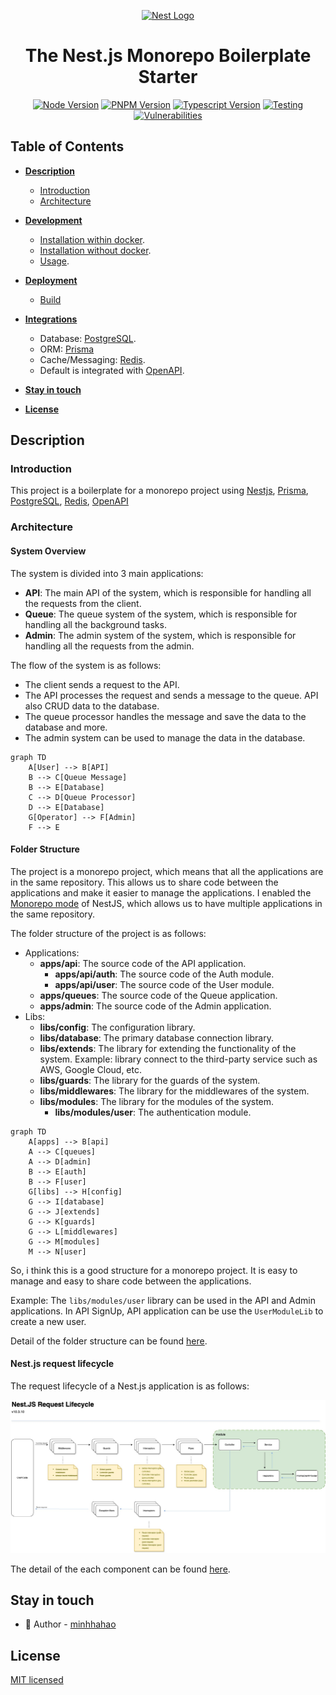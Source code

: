 <p align="center">
  <a href="https://sun-asterisk.vn/en/" target="blank"><img src="https://sun-asterisk.vn/wp-content/uploads/2020/10/logo@2x.png" width="320" alt="Nest Logo" /></a>
</p>

<h1 align="center">
The Nest.js Monorepo Boilerplate Starter
</h1>
<p align="center">
<a href="https://nodejs.org/ko/blog/release/v20.16.0/" target="_blank"><img src="https://img.shields.io/badge/node-v20.16.0-blue.svg" alt="Node Version" /></a>
<a href="https://github.com/pnpm/pnpm/releases/tag/v9.6.0" target="_blank"><img src="https://img.shields.io/badge/pnpm-v9.6.0-blue.svg" alt="PNPM Version" /></a>
<a href="https://github.com/microsoft/TypeScript/releases/tag/v5.5.4" target="_blank"><img src="https://img.shields.io/badge/typescript-5.5.4-blue.svg" alt="Typescript Version" /></a>
<a href="#" target="_blank"><img src="https://img.shields.io/badge/testing-passed-green.svg" alt="Testing" /></a>
<a href="#" target="_blank"><img src="https://img.shields.io/badge/vulnerabilities-0-green.svg" alt="Vulnerabilities" /></a>
</p>

## Table of Contents

* **[Description](#description)**
  * [Introduction](#introduction)
  * [Architecture](#architecture)
* **[Development](#)**
  * [Installation within docker](docs/installation_within_docker.md).
  * [Installation without docker](docs/installation_without_docker.md).
  * [Usage](docs/usage_development.md).
* **[Deployment](#)**
  * [Build](docs/deployment_on_sun_server.md#cicd)
* **[Integrations](#)**
  * Database: [PostgreSQL](https://www.postgresql.org/about/news/postgresql-14-released-2318/).
  * ORM: [Prisma](https://www.prisma.io/docs)
  * Cache/Messaging: [Redis](https://redis.io/download/#redis).
  * Default is integrated with [OpenAPI](https://github.com/OAI/OpenAPI-Specification).

* **[Stay in touch](#stay-in-touch)**
* **[License](#license)**

## Description

### Introduction

This project is a boilerplate for a monorepo project using [Nestjs](https://nestjs.com/), [Prisma](https://www.prisma.io/), [PostgreSQL](https://www.postgresql.org/), [Redis](https://redis.io/), [OpenAPI](https://github.com/OAI/OpenAPI-Specification)

### Architecture

#### System Overview

The system is divided into 3 main applications:

* **API**: The main API of the system, which is responsible for handling all the requests from the client.
* **Queue**: The queue system of the system, which is responsible for handling all the background tasks.
* **Admin**: The admin system of the system, which is responsible for handling all the requests from the admin.

The flow of the system is as follows:

* The client sends a request to the API.
* The API processes the request and sends a message to the queue. API also CRUD data to the database.
* The queue processor handles the message and save the data to the database and more.
* The admin system can be used to manage the data in the database.

```mermaid
graph TD
    A[User] --> B[API]
    B --> C[Queue Message]
    B --> E[Database]
    C --> D[Queue Processor]
    D --> E[Database]
    G[Operator] --> F[Admin]
    F --> E
```

#### Folder Structure

The project is a monorepo project, which means that all the applications are in the same repository. This allows us to share code between the applications and make it easier to manage the applications. I enabled the [Monorepo mode](https://docs.nestjs.com/cli/monorepo#monorepo-mode) of NestJS, which allows us to have multiple applications in the same repository.

The folder structure of the project is as follows:

* Applications:
  * **apps/api**: The source code of the API application.
    * **apps/api/auth**: The source code of the Auth module.
    * **apps/api/user**: The source code of the User module.
  * **apps/queues**: The source code of the Queue application.
  * **apps/admin**: The source code of the Admin application.
* Libs:
  * **libs/config**: The configuration library.
  * **libs/database**: The primary database connection library.
  * **libs/extends**: The library for extending the functionality of the system. Example: library connect to the third-party service such as AWS, Google Cloud, etc.
  * **libs/guards**: The library for the guards of the system.
  * **libs/middlewares**: The library for the middlewares of the system.
  * **libs/modules**: The library for the modules of the system.
    * **libs/modules/user**: The authentication module.

```mermaid
graph TD
    A[apps] --> B[api]
    A --> C[queues]
    A --> D[admin]
    B --> E[auth]
    B --> F[user]
    G[libs] --> H[config]
    G --> I[database]
    G --> J[extends]
    G --> K[guards]
    G --> L[middlewares]
    G --> M[modules]
    M --> N[user]
```

So, i think this is a good structure for a monorepo project. It is easy to manage and easy to share code between the applications.

Example: The `libs/modules/user` library can be used in the API and Admin applications. In API SignUp, API application can be use the `UserModuleLib` to create a new user.

Detail of the folder structure can be found [here](docs/PROJECT_STRUCTURE.md).

#### Nest.js request lifecycle

The request lifecycle of a Nest.js application is as follows:

![Image](./docs/images/Nestjs-Nest.js%20Request%20Lifecyle%20with%20Prisma.jpg)

The detail of the each component can be found [here](https://docs.nestjs.com/first-steps).

## Stay in touch

* :email: Author - [minhhahao](https://github.com/minhhahao)

## License

[MIT licensed](./LICENSE)
